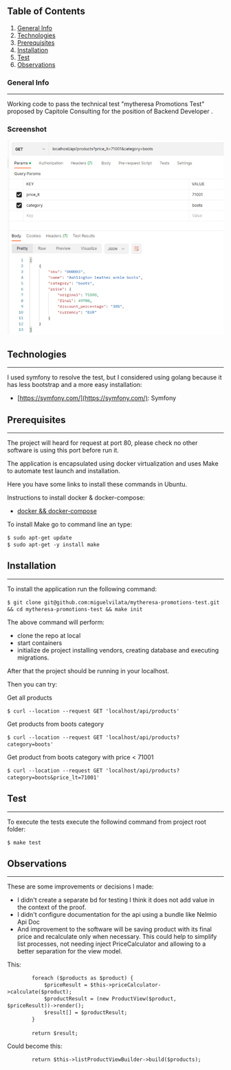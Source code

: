 ## Table of Contents
1. [General Info](#general-info)
2. [Technologies](#technologies)
3. [Prerequisites](#prerequisites)
4. [Installation](#Installation)
5. [Test](#Test)
6. [Observations](#Observations)
### General Info
***
Working code to pass the technical test "mytheresa Promotions Test" proposed by Capitole Consulting for the position of Backend Developer .
### Screenshot
![Screenshot](my-theresa.png)

## Technologies
***
I used symfony to resolve the test, but I considered using golang because it has less bootstrap and a more easy installation:
* [https://symfony.com/](https://symfony.com/): Symfony


## Prerequisites
***
The project will heard for request at port 80, please check no other software is using this port before run it.

The application is encapsulated using docker virtualization and uses Make to automate test launch and installation.

Here you have some links to install these commands in Ubuntu.

Instructions to install docker & docker-compose:
* [docker && docker-compose](https://www.digitalocean.com/community/tutorials/how-to-install-and-use-docker-compose-on-ubuntu-22-04)

To install Make go to command line an type:
```
$ sudo apt-get update
$ sudo apt-get -y install make
```

## Installation
***
To install the application run the following command:

```
$ git clone git@github.com:miguelvilata/mytheresa-promotions-test.git && cd mytheresa-promotions-test && make init
```

The above command will perform:
* clone the repo at local
* start containers
* initialize de project installing vendors, creating database and executing migrations.

After that the project should be running in your localhost.

Then you can try:

Get all products
```
$ curl --location --request GET 'localhost/api/products'
```

Get products from boots category
```
$ curl --location --request GET 'localhost/api/products?category=boots'
```

Get product from boots category with price < 71001
```
$ curl --location --request GET 'localhost/api/products?category=boots&price_lt=71001'
```

## Test
***

To execute the tests execute the followind command from project root folder:
```
$ make test
```

## Observations
***

These are some improvements or decisions I made:

* I didn't create a separate bd for testing I think it does not add value in the context of the proof.
* I didn't configure documentation for the api using a bundle like Nelmio Api Doc
* And improvement to the software will be saving product with its final price and recalculate only when necessary. This could help to simplify
  list processes, not needing inject PriceCalculator and allowing to a better separation for the view model.

This:
```
        foreach ($products as $product) {
            $priceResult = $this->priceCalculator->calculate($product);
            $productResult = (new ProductView($product, $priceResult))->render();
            $result[] = $productResult;
        }

        return $result;
```

Could become this:

```
        return $this->listProductViewBuilder->build($products);
```

 


